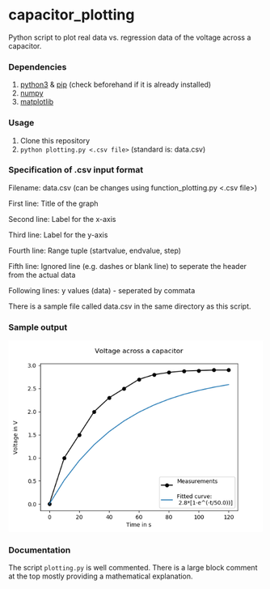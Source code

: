 # capacitor_plotting

Python script to plot real data vs. regression data of the voltage across a capacitor.

### Dependencies
1. [python3](https://www.python.org/) & [pip](https://bootstrap.pypa.io/get-pip.py) (check beforehand if it is already installed)
2. [numpy](https://pypi.org/project/numpy/)
3. [matplotlib](https://pypi.org/project/matplotlib/)

### Usage
1. Clone this repository
2. ``python plotting.py <.csv file>`` (standard is: data.csv)

### Specification of .csv input format
Filename: data.csv (can be changes using function_plotting.py <.csv file>)

First line: Title of the graph

Second line: Label for the x-axis

Third line: Label for the y-axis 

Fourth line: Range tuple (startvalue, endvalue, step)

Fifth line: Ignored line (e.g. dashes or blank line) to seperate the header from the actual data

Following lines: y values (data) - seperated by commata

There is a sample file called data.csv in the same directory as this script.

### Sample output
![plotting.py output](./Capacitor.png)

### Documentation
The script ``plotting.py`` is well commented. There is a large block comment
at the top mostly providing a mathematical explanation.